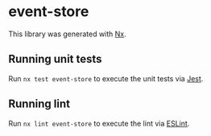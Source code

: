 # event-store

This library was generated with [Nx](https://nx.dev).

## Running unit tests

Run `nx test event-store` to execute the unit tests via [Jest](https://jestjs.io).

## Running lint

Run `nx lint event-store` to execute the lint via [ESLint](https://eslint.org/).
